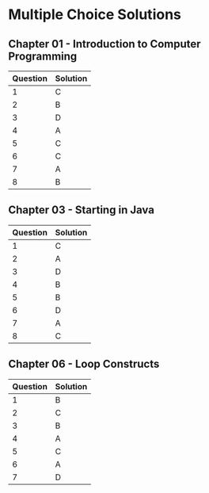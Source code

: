 # Multiple Choice Solutions

## Chapter 01 - Introduction to Computer Programming

| Question | Solution |
| --- | --- |
| 1 | C |
| 2 | B |
| 3 | D |
| 4 | A |
| 5 | C |
| 6 | C |
| 7 | A |
| 8 | B |

## Chapter 03 - Starting in Java

| Question | Solution |
| --- | --- |
| 1 | C |
| 2 | A |
| 3 | D |
| 4 | B |
| 5 | B |
| 6 | D |
| 7 | A |
| 8 | C |

## Chapter 06 - Loop Constructs

| Question | Solution |
| --- | --- |
| 1 | B |
| 2 | C |
| 3 | B |
| 4 | A |
| 5 | C |
| 6 | A |
| 7 | D |